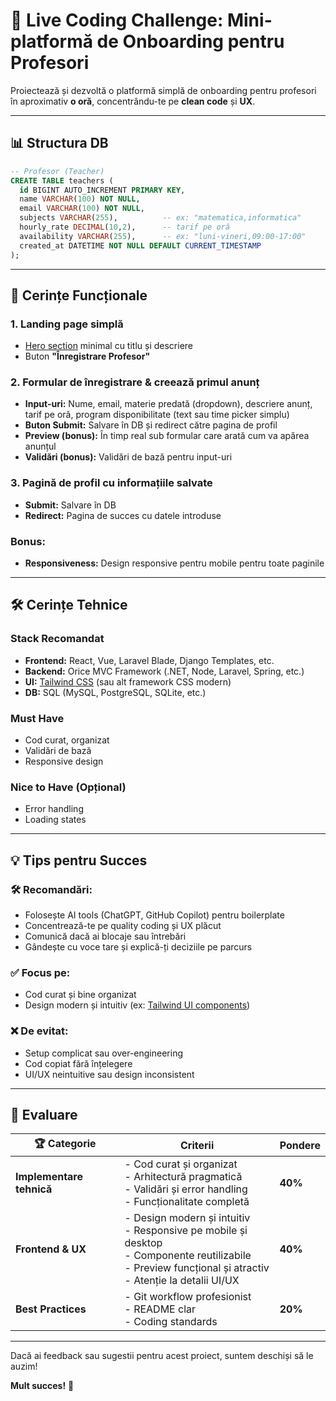 # 🚀 Live Coding Challenge: Mini-platformă de Onboarding pentru Profesori

Proiectează și dezvoltă o platformă simplă de onboarding pentru profesori în aproximativ **o oră**, concentrându-te pe **clean code** și **UX**.

---

## 📊 Structura DB

```sql
-- Profesor (Teacher)
CREATE TABLE teachers (
  id BIGINT AUTO_INCREMENT PRIMARY KEY,
  name VARCHAR(100) NOT NULL,
  email VARCHAR(100) NOT NULL,
  subjects VARCHAR(255),          -- ex: "matematica,informatica"
  hourly_rate DECIMAL(10,2),      -- tarif pe oră
  availability VARCHAR(255),      -- ex: "luni-vineri,09:00-17:00"
  created_at DATETIME NOT NULL DEFAULT CURRENT_TIMESTAMP
);
```

---

## 🎯 Cerințe Funcționale

### 1. **Landing page simplă**
- [Hero section](https://tailwindui.com/components/marketing/sections/heroes) minimal cu titlu și descriere
- Buton **"Înregistrare Profesor"**

### 2. **Formular de înregistrare & creează primul anunț**
- **Input-uri:** Nume, email, materie predată (dropdown), descriere anunț, tarif pe oră, program disponibilitate (text sau time picker simplu)
- **Buton Submit:** Salvare în DB și redirect către pagina de profil
- **Preview (bonus):** În timp real sub formular care arată cum va apărea anunțul
- **Validări (bonus):** Validări de bază pentru input-uri

### 3. **Pagină de profil cu informațiile salvate**
- **Submit:** Salvare în DB
- **Redirect:** Pagina de succes cu datele introduse

### **Bonus:**
- **Responsiveness:** Design responsive pentru mobile pentru toate paginile

---

## 🛠️ Cerințe Tehnice

### **Stack Recomandat**
- **Frontend:** React, Vue, Laravel Blade, Django Templates, etc.
- **Backend:** Orice MVC Framework (.NET, Node, Laravel, Spring, etc.)
- **UI:** [Tailwind CSS](https://tailwindcss.com/) (sau alt framework CSS modern)
- **DB:** SQL (MySQL, PostgreSQL, SQLite, etc.)

### **Must Have**
- Cod curat, organizat
- Validări de bază
- Responsive design

### **Nice to Have (Opțional)**
- Error handling
- Loading states

---

## 💡 Tips pentru Succes

### 🛠️ **Recomandări:**
- Folosește AI tools (ChatGPT, GitHub Copilot) pentru boilerplate
- Concentrează-te pe quality coding și UX plăcut
- Comunică dacă ai blocaje sau întrebări
- Gândește cu voce tare și explică-ți deciziile pe parcurs

### ✅ **Focus pe:**
- Cod curat și bine organizat
- Design modern și intuitiv (ex: [Tailwind UI components](https://tailwindui.com/components))

### ❌ **De evitat:**
- Setup complicat sau over-engineering
- Cod copiat fără înțelegere
- UI/UX neintuitive sau design inconsistent

---

## 🎯 Evaluare

| 🏆 **Categorie**       | **Criterii**                                                                                                                                              | **Pondere** |
|------------------------|-----------------------------------------------------------------------------------------------------------------------------------------------------------|-------------|
| **Implementare tehnică** | - Cod curat și organizat<br>- Arhitectură pragmatică<br>- Validări și error handling<br>- Funcționalitate completă                                       | **40%**     |
| **Frontend & UX**      | - Design modern și intuitiv<br>- Responsive pe mobile și desktop<br>- Componente reutilizabile<br>- Preview funcțional și atractiv<br>- Atenție la detalii UI/UX | **40%**     |
| **Best Practices**     | - Git workflow profesionist<br>- README clar<br>- Coding standards                                                                                       | **20%**     |

---

Dacă ai feedback sau sugestii pentru acest proiect, suntem deschiși să le auzim!


**Mult succes!** 🚀

